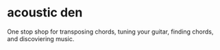 # acoustic den
 One stop shop for transposing chords, tuning your guitar, finding chords, and discoviering music.
